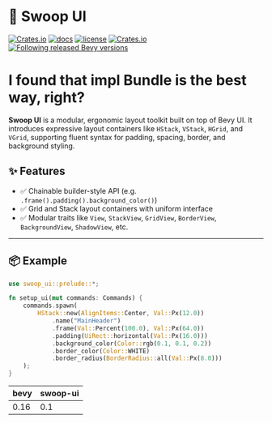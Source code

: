 # 🧱 Swoop UI
[![Crates.io](https://img.shields.io/crates/v/swoop-ui)](https://crates.io/crates/swoop-ui)
[![docs](https://docs.rs/swoop-ui/badge.svg)](https://docs.rs/swoop-ui/)
[![license](https://img.shields.io/badge/license-MIT-blue.svg)](https://github.com/NoMaoSky/swoop-ui/blob/main/LICENSE)
[![Crates.io](https://img.shields.io/crates/d/swoop-ui)](https://crates.io/crates/swoop-ui)
[![Following released Bevy versions](https://img.shields.io/badge/Bevy%20tracking-released%20version-lightblue)](https://bevyengine.org/learn/quick-start/plugin-development/#main-branch-tracking)

# I found that impl Bundle is the best way, right?

**Swoop UI** is a modular, ergonomic layout toolkit built on top of Bevy UI. It introduces expressive layout containers like `HStack`, `VStack`, `HGrid`, and `VGrid`, supporting fluent syntax for padding, spacing, border, and background styling.

## ✨ Features

- ✅ Chainable builder-style API (e.g. `.frame().padding().background_color()`)
- ✅ Grid and Stack layout containers with uniform interface
- ✅ Modular traits like `View`, `StackView`, `GridView`, `BorderView`, `BackgroundView`, `ShadowView`, etc.

---

## 📦 Example

```rust
use swoop_ui::prelude::*;

fn setup_ui(mut commands: Commands) {
    commands.spawn(
        HStack::new(AlignItems::Center, Val::Px(12.0))
            .name("MainHeader")
            .frame(Val::Percent(100.0), Val::Px(64.0))
            .padding(UiRect::horizontal(Val::Px(16.0)))
            .background_color(Color::rgb(0.1, 0.1, 0.2))
            .border_color(Color::WHITE)
            .border_radius(BorderRadius::all(Val::Px(8.0)))
    );
}
```

| bevy  | swoop-ui |
|-------|----------|
| 0.16  | 0.1      |
